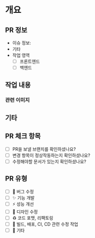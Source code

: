 # 개요

## PR 정보

<!-- 테크 스펙, 시안, 지라 티켓, 기타 문서 등등 작업 이해를 위해 필요한 정보를 추가해주세요. -->

- 이슈 정보:
- 기타
- 작업 영역
  - [ ] 프론트엔드
  - [ ] 백엔드

## 작업 내용

### 관련 이미지

## 기타

## PR 체크 항목

- [ ] PR을 보낼 브랜치를 확인하셨나요?
- [ ] 변경 항목이 정상작동하는지 확인하셨나요?
- [ ] 수정해야할 문서가 있는지 확인하셨나요?

## PR 유형

<!-- PR 유형을 선택해주세요. 기타의 경우 추가 설명을 작성해주세요. -->

- [ ] 🐛 버그 수정
- [ ] ✨ 기능 개발
- [ ] ⚡ 성능 개선
- [ ] 💄 디자인 수정
- [ ] ♻️ 코드 포맷, 리팩토링
- [ ] 👷 빌드, 배포, CI, CD 관련 수정 작업
- [ ] 🧐 기타
